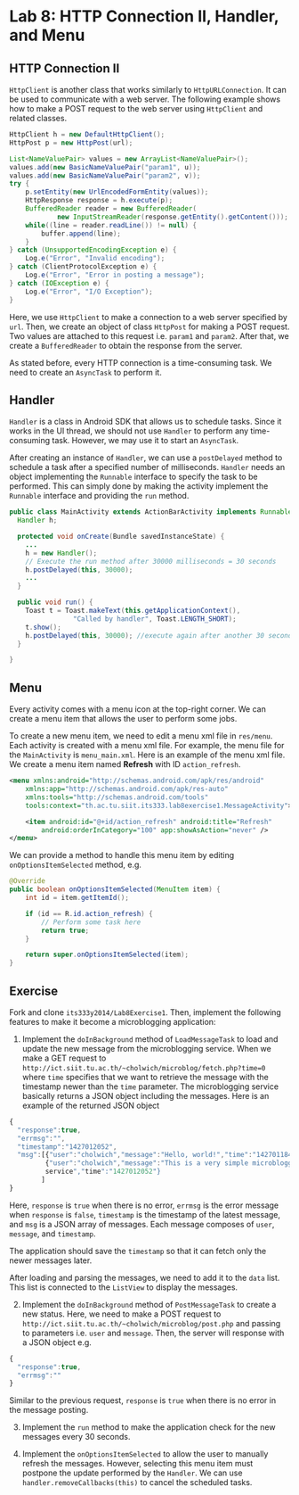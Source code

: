 # Lab 8: HTTP Connection II, Handler, and Menu

## HTTP Connection II

`HttpClient` is another class that works similarly to `HttpURLConnection`. It can be used to communicate with a web server. The following example shows how to make a POST request to the web server using `HttpClient` and related classes.

```java
HttpClient h = new DefaultHttpClient();
HttpPost p = new HttpPost(url);

List<NameValuePair> values = new ArrayList<NameValuePair>();
values.add(new BasicNameValuePair("param1", u));
values.add(new BasicNameValuePair("param2", v));
try {
    p.setEntity(new UrlEncodedFormEntity(values));
    HttpResponse response = h.execute(p);
    BufferedReader reader = new BufferedReader(
            new InputStreamReader(response.getEntity().getContent()));
    while((line = reader.readLine()) != null) {
        buffer.append(line);
    }
} catch (UnsupportedEncodingException e) {
    Log.e("Error", "Invalid encoding");
} catch (ClientProtocolException e) {
    Log.e("Error", "Error in posting a message");
} catch (IOException e) {
    Log.e("Error", "I/O Exception");
}
```

Here, we use `HttpClient` to make a connection to a web server specified by `url`. Then, we create an object of class `HttpPost` for making a POST request. Two values are attached to this request i.e. `param1` and `param2`. After that, we create a `BufferedReader` to obtain the response from the server.

As stated before, every HTTP connection is a time-consuming task. We need to create an `AsyncTask` to perform it.


## Handler

`Handler` is a class in Android SDK that allows us to schedule tasks. Since it works in the UI thread, we should not use `Handler` to perform any time-consuming task. However, we may use it to start an `AsyncTask`.

After creating an instance of `Handler`, we can use a `postDelayed` method to schedule a task after a specified number of milliseconds. `Handler` needs an object implementing the `Runnable` interface to specify the task to be performed. This can simply done by making the activity implement the `Runnable` interface and providing the `run` method.

```java
public class MainActivity extends ActionBarActivity implements Runnable {
  Handler h;

  protected void onCreate(Bundle savedInstanceState) {
    ...
    h = new Handler();
    // Execute the run method after 30000 milliseconds = 30 seconds
    h.postDelayed(this, 30000);
    ...
  }

  public void run() {
    Toast t = Toast.makeText(this.getApplicationContext(),
                "Called by handler", Toast.LENGTH_SHORT);
    t.show();
    h.postDelayed(this, 30000); //execute again after another 30 seconds
  }

}
```

## Menu

Every activity comes with a menu icon at the top-right corner. We can create a menu item that allows the user to perform some jobs.

To create a new menu item, we need to edit a menu xml file in `res/menu`. Each activity is created with a menu xml file. For example, the menu file for the `MainActivity` is `menu_main.xml`. Here is an example of the menu xml file. We create a menu item named **Refresh** with ID `action_refresh`.

```xml
<menu xmlns:android="http://schemas.android.com/apk/res/android"
    xmlns:app="http://schemas.android.com/apk/res-auto"
    xmlns:tools="http://schemas.android.com/tools"
    tools:context="th.ac.tu.siit.its333.lab8exercise1.MessageActivity">

    <item android:id="@+id/action_refresh" android:title="Refresh"
        android:orderInCategory="100" app:showAsAction="never" />
</menu>
```

We can provide a method to handle this menu item by editing `onOptionsItemSelected` method, e.g.

```java
@Override
public boolean onOptionsItemSelected(MenuItem item) {
    int id = item.getItemId();

    if (id == R.id.action_refresh) {
        // Perform some task here
        return true;
    }

    return super.onOptionsItemSelected(item);
}
```


## Exercise

Fork and clone `its333y2014/Lab8Exercise1`. Then, implement the following features to make it become a microblogging application:

1. Implement the `doInBackground` method of `LoadMessageTask` to load and update the new message from the microblogging service. When we make a GET request to `http://ict.siit.tu.ac.th/~cholwich/microblog/fetch.php?time=0` where `time` specifies that we want to retrieve the message with the timestamp newer than the `time` parameter. The microblogging service basically returns a JSON object including the messages. Here is an example of the returned JSON object

  ```javascript  
  {
    "response":true,
    "errmsg":"",
    "timestamp":"1427012052",
    "msg":[{"user":"cholwich","message":"Hello, world!","time":"1427011845"},
           {"user":"cholwich","message":"This is a very simple microblogging
           service","time":"1427012052"}
          ]
  }
  ```

  Here, `response` is `true` when there is no error, `errmsg` is the error message when `response` is `false`, `timestamp` is the timestamp of the latest message, and `msg` is a JSON array of messages. Each message composes of `user`, `message`, and `timestamp`.

  The application should save the `timestamp` so that it can fetch only the newer messages later.

  After loading and parsing the messages, we need to add it to the `data` list. This list is connected to the `ListView` to display the messages.

2. Implement the `doInBackground` method of `PostMessageTask` to create a new status. Here, we need to make a POST request to `http://ict.siit.tu.ac.th/~cholwich/microblog/post.php` and passing to parameters i.e. `user` and `message`. Then, the server will response with a JSON object e.g.

  ```javascript
  {
    "response":true,
    "errmsg":""
  }
  ```

  Similar to the previous request, `response` is `true` when there is no error in the message posting.

3. Implement the `run` method to make the application check for the new messages every 30 seconds.

4. Implement the `onOptionsItemSelected` to allow the user to manually refresh the messages. However, selecting this menu item must postpone the update performed by the `Handler`. We can use `handler.removeCallbacks(this)` to cancel the scheduled tasks. 

